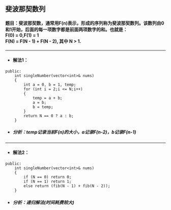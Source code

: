 ## 斐波那契数列
#### 题目：斐波那契数，通常用F(n)表示，形成的序列称为斐波那契数列。该数列由0和1开始，后面的每一项数字都是前面两项数字的和。也就是：<br>F(0) = 0,F(1) = 1<br>F(N) = F(N - 1) + F(N - 2), 其中 N > 1.
---
* #### 解法1：
```
public:
    int singleNumber(vector<int>& nums) 
    {
        int a = 0, b = 1, temp;
		for (int i = 2;i <= N;i++)
		{
			temp = a + b;
			a = b;
			b = temp;
		}
		return N == 0 ? a : b;
    }
```
* ##### 分析：temp记录当前F(n)的大小，a记录F(n-2)，b记录F(n-1)
---
* #### 解法2：
```
public:
    int singleNumber(vector<int>& nums) 
    {
        if (N == 0) return 0;
	    if (N == 1) return 1;
	    else return (fib(N - 1) + fib(N - 2));
    }
```
* ##### 分析：递归解法(时间耗费较大)